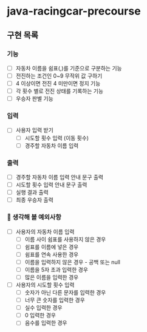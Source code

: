 # java-racingcar-precourse

## 구현 목록
### 기능
- [ ] 자동차 이름을 쉼표(,)를 기준으로 구분하는 기능
- [ ] 전진하는 조건인 0~9 무작위 값 구하기
- [ ] 4 이상이면 전진 4 미만이면 정지 기능
- [ ] 각 횟수 별로 전진 상태를 기록하는 기능
- [ ] 우승자 판별 기능

### 입력
- [ ] 사용자 입력 받기
  - [ ] 시도할 횟수 입력 (이동 횟수)
  - [ ] 경주할 자동차 이름 입력

### 출력
- [ ] 경주할 자동차 이름 입력 안내 문구 출력
- [ ] 시도할 횟수 입력 안내 문구 출력
- [ ] 실행 결과 출력
- [ ] 최종 우승자 출력

### 🫨 생각해 볼 예외사항
- [ ] 사용자의 자동차 이름 입력
  - [ ] 이름 사이 쉼표를 사용하지 않은 경우
  - [ ] 쉼표를 이름에 넣은 경우
  - [ ] 쉼표를 연속 사용한 경우 
  - [ ] 이름을 입력하지 않은 경우 - 공백 또는 null
  - [ ] 이름을 5자 초과 입력한 경우
  - [ ] 많은 이름을 입력한 경우
- [ ] 사용자의 시도할 횟수 입력
  - [ ] 숫자가 아닌 다른 문자를 입력한 경우
  - [ ] 너무 큰 숫자를 입력한 경우
  - [ ] 실수 입력한 경우
  - [ ] 0 입력한 경우
  - [ ] 음수를 입력한 경우